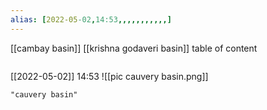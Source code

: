 ```yaml
---
alias: [2022-05-02,14:53,,,,,,,,,,,]
---
```

[[cambay basin]] [[krishna godaveri basin]]
table of content
```toc
```

[[2022-05-02]] 14:53
![[pic cauvery basin.png]]
```query
"cauvery basin"
```